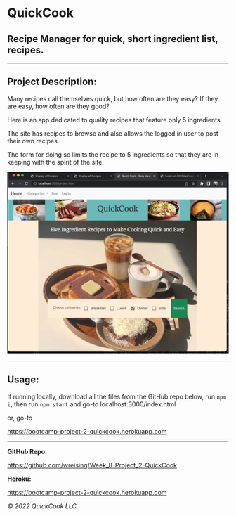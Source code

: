 # QuickCook

## Recipe Manager for quick, short ingredient list, recipes.

---

## Project Description:

Many recipes call themselves quick, but how often are they easy? If they are easy, how often are they good?

Here is an app dedicated to quality recipes that feature only 5 ingredients.

The site has recipes to browse and also allows the logged in user to post their own recipes.

The form for doing so limits the recipe to 5 ingredients so that they are in keeping with the spirit of the site.

![Screenshot](./assets/Screen-Shot-2022-04-04.png)

---

## Usage:

If running locally, download all the files from the GitHub repo below, run `npm i`, then run `npm start` and go-to localhost:3000/index.html

or, go-to

https://bootcamp-project-2-quickcook.herokuapp.com

---

**GitHub Repo:**

https://github.com/wreising/Week_8-Project_2-QuickCook

**Heroku:**

https://bootcamp-project-2-quickcook.herokuapp.com

*© 2022 QuickCook LLC.*
